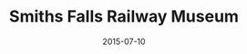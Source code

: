 ---
title: Smiths Falls Railway Museum
description: A look at the history of the rail in Eastern Ontario.
permalink: /posts/smiths-falls-railway-museum/
date: 2015-07-10
tagz:
 - eastern ontario
 - things to do
---